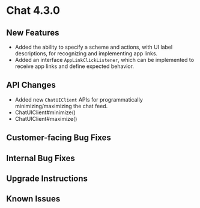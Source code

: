 # Chat 4.3.0

## New Features
 - Added the ability to specify a scheme and actions, with UI label descriptions, for recognizing and implementing app links.
 - Added an interface `AppLinkClickListener`, which can be implemented to receive app links and define expected behavior.

## API Changes
 - Added new `ChatUIClient` APIs for programmatically minimizing/maximizing the chat feed.
  - ChatUIClient#minimize()
  - ChatUIClient#maximize()

## Customer-facing Bug Fixes

## Internal Bug Fixes

## Upgrade Instructions

## Known Issues
